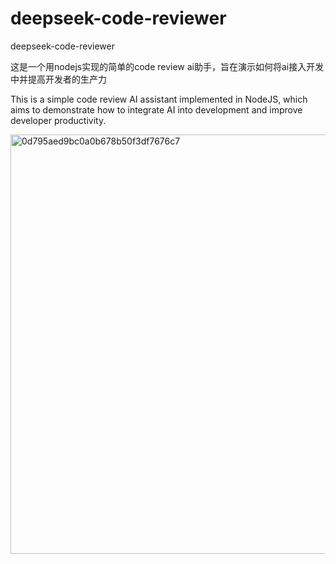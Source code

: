 # deepseek-code-reviewer
deepseek-code-reviewer

这是一个用nodejs实现的简单的code review ai助手，旨在演示如何将ai接入开发中并提高开发者的生产力

This is a simple code review AI assistant implemented in NodeJS, which aims to demonstrate how to integrate AI into development and improve developer productivity.


<img width="671" alt="0d795aed9bc0a0b678b50f3df7676c7" src="https://github.com/user-attachments/assets/48659bfd-4344-4e70-b67c-f6f0ccf188c1" />
